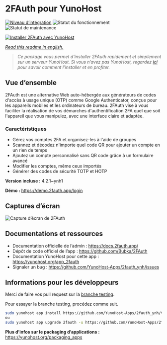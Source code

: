 <!--
N.B.: This README was automatically generated by https://github.com/YunoHost/apps/tree/master/tools/README-generator
It shall NOT be edited by hand.
-->

# 2FAuth pour YunoHost

[![Niveau d’intégration](https://dash.yunohost.org/integration/2fauth.svg)](https://dash.yunohost.org/appci/app/2fauth) ![Statut du fonctionnement](https://ci-apps.yunohost.org/ci/badges/2fauth.status.svg) ![Statut de maintenance](https://ci-apps.yunohost.org/ci/badges/2fauth.maintain.svg)

[![Installer 2FAuth avec YunoHost](https://install-app.yunohost.org/install-with-yunohost.svg)](https://install-app.yunohost.org/?app=2fauth)

*[Read this readme in english.](./README.md)*

> *Ce package vous permet d’installer 2FAuth rapidement et simplement sur un serveur YunoHost.
Si vous n’avez pas YunoHost, regardez [ici](https://yunohost.org/#/install) pour savoir comment l’installer et en profiter.*

## Vue d’ensemble

2FAuth est une alternative Web auto-hébergée aux générateurs de codes d'accès à usage unique (OTP) comme Google Authenticator, conçue pour les appareils mobiles et les ordinateurs de bureau.
2FAuth vise à vous faciliter la réalisation de vos démarches d'authentification 2FA quel que soit l'appareil que vous manipulez, avec une interface claire et adaptée.

### Caractéristiques

- Gérez vos comptes 2FA et organisez-les à l'aide de groupes
- Scannez et décodez n'importe quel code QR pour ajouter un compte en un rien de temps
- Ajoutez un compte personnalisé sans QR code grâce à un formulaire avancé
- Modifier les comptes, même ceux importés
- Générer des codes de sécurité TOTP et HOTP

**Version incluse :** 4.2.1~ynh1

**Démo :** https://demo.2fauth.app/login

## Captures d’écran

![Capture d’écran de 2FAuth](./doc/screenshots/screenshot.png)

## Documentations et ressources

* Documentation officielle de l’admin : <https://docs.2fauth.app/>
* Dépôt de code officiel de l’app : <https://github.com/Bubka/2FAuth>
* Documentation YunoHost pour cette app : <https://yunohost.org/app_2fauth>
* Signaler un bug : <https://github.com/YunoHost-Apps/2fauth_ynh/issues>

## Informations pour les développeurs

Merci de faire vos pull request sur la [branche testing](https://github.com/YunoHost-Apps/2fauth_ynh/tree/testing).

Pour essayer la branche testing, procédez comme suit.

``` bash
sudo yunohost app install https://github.com/YunoHost-Apps/2fauth_ynh/tree/testing --debug
ou
sudo yunohost app upgrade 2fauth -u https://github.com/YunoHost-Apps/2fauth_ynh/tree/testing --debug
```

**Plus d’infos sur le packaging d’applications :** <https://yunohost.org/packaging_apps>